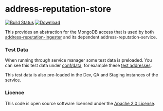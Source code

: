 # address-reputation-store

[![Build Status](https://travis-ci.org/hmrc/address-reputation-store.svg?branch=master)](https://travis-ci.org/hmrc/address-reputation-store) [ ![Download](https://api.bintray.com/packages/hmrc/releases/address-reputation-store/images/download.svg) ](https://bintray.com/hmrc/releases/address-reputation-store/_latestVersion)

This provides an abstraction for the MongoDB access that is used by both
[address-reputation-ingester](https://github.com/hmrc/address-reputation-ingester) and
its dependent address-reputation-service.

### Test Data

When running through service manager some test data is preloaded. You can see this test data under [conf/data](https://github.tools.tax.service.gov.uk/HMRC/address-lookup/tree/master/conf/data), for example these [test addresses](https://github.tools.tax.service.gov.uk/HMRC/address-lookup/blob/master/conf/data/testaddresses.csv).

This test data is also pre-loaded in the Dev, QA and Staging instances of the service.

### Licence

This code is open source software licensed under the 
[Apache 2.0 License]("http://www.apache.org/licenses/LICENSE-2.0.html").
    
